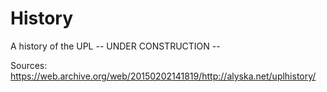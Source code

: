 # History
A history of the UPL
-- UNDER CONSTRUCTION -- 

Sources:
https://web.archive.org/web/20150202141819/http://alyska.net/uplhistory/
